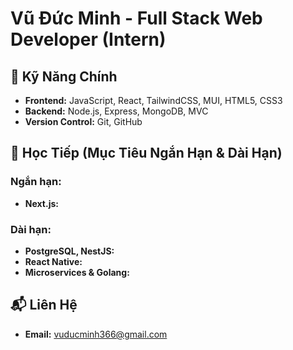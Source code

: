 # Vũ Đức Minh - Full Stack Web Developer (Intern)

## 🔑 Kỹ Năng Chính

- **Frontend:** JavaScript, React, TailwindCSS, MUI, HTML5, CSS3
- **Backend:** Node.js, Express, MongoDB, MVC
- **Version Control:** Git, GitHub

## 🚀 Học Tiếp (Mục Tiêu Ngắn Hạn & Dài Hạn)

### Ngắn hạn:
- **Next.js:**

### Dài hạn:
- **PostgreSQL, NestJS:**
- **React Native:**
- **Microservices & Golang:**

## 📬 Liên Hệ
- **Email:** [vuducminh366@gmail.com](mailto:vuducminh366@gmail.com)
